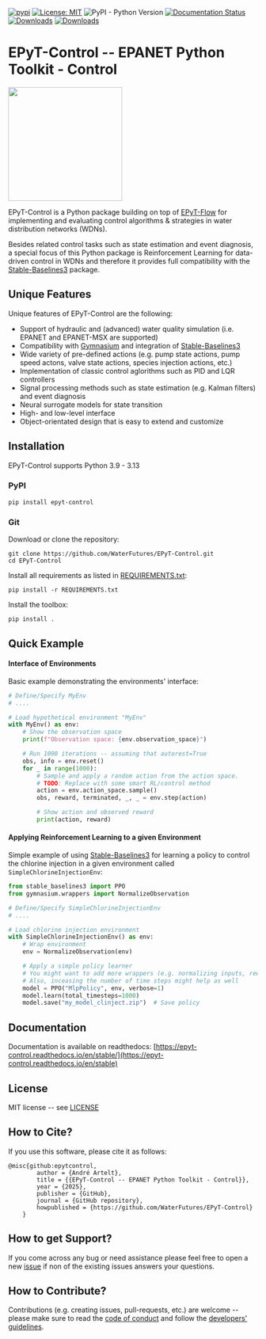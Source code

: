 [![pypi](https://img.shields.io/pypi/v/epyt-control.svg)](https://pypi.org/project/epyt-control/)
[![License: MIT](https://img.shields.io/badge/License-MIT-yellow.svg)](https://opensource.org/licenses/MIT)
![PyPI - Python Version](https://img.shields.io/pypi/pyversions/epyt-control)
[![Documentation Status](https://readthedocs.org/projects/epyt-control/badge/?version=stable)](https://epyt-control.readthedocs.io/en/stable/?badge=stable)
[![Downloads](https://static.pepy.tech/badge/epyt-control)](https://pepy.tech/project/epyt-control)
[![Downloads](https://static.pepy.tech/badge/epyt-control/month)](https://pepy.tech/project/epyt-control)

# EPyT-Control -- EPANET Python Toolkit - Control

<img src="https://github.com/WaterFutures/EPyT-Control/blob/main/docs/_static/gimmick.png?raw=true" align="center" height="230px"/>

EPyT-Control is a Python package building on top of [EPyT-Flow](https://github.com/WaterFutures/EPyT-Flow) 
for implementing and evaluating control algorithms & strategies in water distribution networks (WDNs).

Besides related control tasks such as state estimation and event diagnosis, a special focus of this
Python package is Reinforcement Learning for data-driven control in WDNs and therefore it provides
full compatibility with the
[Stable-Baselines3](https://stable-baselines3.readthedocs.io/en/master/) package.


## Unique Features

Unique features of EPyT-Control are the following:

- Support of hydraulic and (advanced) water quality simulation (i.e. EPANET and EPANET-MSX are supported)
- Compatibility with [Gymnasium](https://github.com/Farama-Foundation/Gymnasium) and integration of [Stable-Baselines3](https://stable-baselines3.readthedocs.io/en/master/)
- Wide variety of pre-defined actions (e.g. pump state actions, pump speed actons, valve state actions, species injection actions, etc.)
- Implementation of classic control aglorithms such as PID and LQR controllers
- Signal processing methods such as state estimation (e.g. Kalman filters) and event diagnosis
- Neural surrogate models for state transition
- High- and low-level interface
- Object-orientated design that is easy to extend and customize


## Installation

EPyT-Control supports Python 3.9 - 3.13

### PyPI

```
pip install epyt-control
```

### Git
Download or clone the repository:
```
git clone https://github.com/WaterFutures/EPyT-Control.git
cd EPyT-Control
```

Install all requirements as listed in [REQUIREMENTS.txt](REQUIREMENTS.txt):
```
pip install -r REQUIREMENTS.txt
```

Install the toolbox:
```
pip install .
```


## Quick Example

#### Interface of Environments

Basic example demonstrating the environments' interface:

```python
# Define/Specify MyEnv
# ....

# Load hypothetical environment "MyEnv"
with MyEnv() as env:
    # Show the observation space
    print(f"Observation space: {env.observation_space}")

    # Run 1000 iterations -- assuming that autorest=True
    obs, info = env.reset()
    for _ in range(1000):
        # Sample and apply a random action from the action space.
        # TODO: Replace with some smart RL/control method
        action = env.action_space.sample()
        obs, reward, terminated, _, _ = env.step(action)

        # Show action and observed reward
        print(action, reward)
```

#### Applying Reinforcement Learning to a given Environment

Simple example of using [Stable-Baselines3](https://stable-baselines3.readthedocs.io/en/master/) for learning a policy to control the chlorine injection in a given environment called ```SimpleChlorineInjectionEnv```:

```python
from stable_baselines3 import PPO
from gymnasium.wrappers import NormalizeObservation

# Define/Specify SimpleChlorineInjectionEnv
# ....

# Load chlorine injection environment
with SimpleChlorineInjectionEnv() as env:
    # Wrap environment
    env = NormalizeObservation(env)

    # Apply a simple policy learner
    # You might want to add more wrappers (e.g. normalizing inputs, rewards, etc.) and logging here
    # Also, inceasing the number of time steps might help as well
    model = PPO("MlpPolicy", env, verbose=1)
    model.learn(total_timesteps=1000)
    model.save("my_model_clinject.zip")  # Save policy
```

## Documentation

Documentation is available on readthedocs: [https://epyt-control.readthedocs.io/en/stable/](https://epyt-control.readthedocs.io/en/stable)

## License

MIT license -- see [LICENSE](LICENSE)

## How to Cite?

If you use this software, please cite it as follows:

```
@misc{github:epytcontrol,
        author = {André Artelt},
        title = {{EPyT-Control -- EPANET Python Toolkit - Control}},
        year = {2025},
        publisher = {GitHub},
        journal = {GitHub repository},
        howpublished = {https://github.com/WaterFutures/EPyT-Control}
    }
```

## How to get Support?

If you come across any bug or need assistance please feel free to open a new
[issue](https://github.com/WaterFutures/EPyT-Control/issues/)
if non of the existing issues answers your questions.

## How to Contribute?

Contributions (e.g. creating issues, pull-requests, etc.) are welcome --
please make sure to read the [code of conduct](CODE_OF_CONDUCT.md) and
follow the [developers' guidelines](DEVELOPERS.md).
